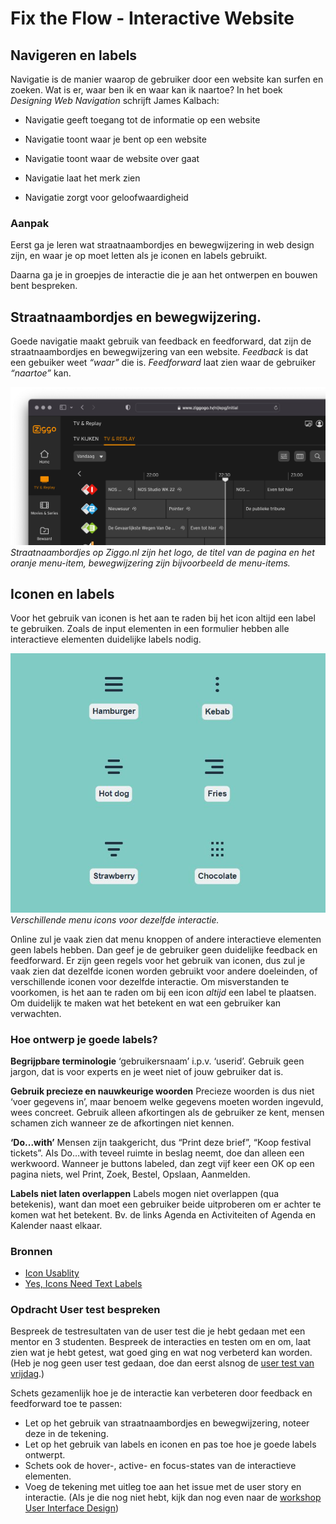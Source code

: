 # Fix the Flow - Interactive Website

## Navigeren en labels

Navigatie is de manier waarop de gebruiker door een website kan surfen en zoeken. 
Wat is er, waar ben ik en waar kan ik naartoe? In het boek *Designing Web Navigation* schrijft James Kalbach:

- Navigatie geeft toegang tot de informatie op een website

- Navigatie toont waar je bent op een website

- Navigatie toont waar de website over gaat

- Navigatie laat het merk zien

- Navigatie zorgt voor geloofwaardigheid

<!--
> Keep users in control by regularly surfacing system status, by describing causation (if you do this that will happen) and by giving insight into what to expect at every turn 
>
> - Joshua Porter, Principles of User Interface Design
-->

### Aanpak

Eerst ga je leren wat straatnaambordjes en bewegwijzering in web design zijn, en waar je op moet letten als je iconen en labels gebruikt. 

Daarna ga je in groepjes de interactie die je aan het ontwerpen en bouwen bent bespreken.

## Straatnaambordjes en bewegwijzering.

Goede navigatie maakt gebruik van feedback en feedforward, dat zijn de straatnaambordjes en bewegwijzering van een website.
_Feedback_ is dat een gebuiker weet _“waar”_ die is. _Feedforward_ laat zien waar de gebruiker _“naartoe”_ kan.

![Straatnaambordjes en bewegwijzering op ziggo.nl](ziggo-straatnaambordjes-en-bewegwijzering.png)
*Straatnaambordjes op Ziggo.nl zijn het logo, de titel van de pagina en het oranje menu-item, bewegwijzering zijn bijvoorbeeld de menu-items.*

## Iconen en labels

Voor het gebruik van iconen is het aan te raden bij het icon altijd een label te gebruiken. Zoals de input elementen in een formulier hebben alle interactieve elementen duidelijke labels nodig.

![](hamburger-menu-types-examples.jpeg) *Verschillende menu icons voor dezelfde interactie.*

Online zul je vaak zien dat menu knoppen of andere interactieve elementen geen labels hebben. Dan geef je de gebruiker geen duidelijke feedback en feedforward. Er zijn geen regels voor het gebruik van iconen, dus zul je vaak zien dat dezelfde iconen worden gebruikt voor andere doeleinden, of verschillende iconen voor dezelfde interactie. Om misverstanden te voorkomen, is het aan te raden om bij een icon _altijd_ een label te plaatsen. Om duidelijk te maken wat het betekent en wat een gebruiker kan verwachten.

### Hoe ontwerp je goede labels?

**Begrijpbare terminologie** ‘gebruikersnaam’ i.p.v. ‘userid’. Gebruik geen jargon, dat is voor experts en je weet niet of jouw gebruiker dat is.

**Gebruik precieze en nauwkeurige woorden** Precieze woorden is dus niet ‘voer  gegevens in’, maar benoem welke gegevens moeten worden ingevuld, wees concreet. Gebruik alleen afkortingen als de gebruiker ze kent, mensen schamen zich wanneer ze de afkortingen niet kennen.

**‘Do...with’** Mensen zijn taakgericht, dus “Print deze brief”, “Koop festival tickets”. Als Do…with teveel ruimte in beslag neemt, doe dan alleen een werkwoord. Wanneer je buttons labeled, dan zegt vijf keer een OK op een pagina niets, wel Print, Zoek, Bestel, Opslaan, Aanmelden.

**Labels niet laten overlappen** Labels mogen niet overlappen (qua betekenis), want dan moet een gebruiker beide uitproberen om er achter te komen wat het betekent. Bv. de links Agenda en Activiteiten of Agenda en Kalender naast elkaar.

### Bronnen

- [Icon Usablity](https://www.nngroup.com/articles/icon-usability/)
- [Yes, Icons Need Text Labels](https://www.nngroup.com/videos/icon-text-labels)

<!--
#### Design patterns en mental models

Design patterns: hamburger, carousel, progressive disclosure.

Hide and cry.

Alternatieven ontwerpen, schetsen op Whiteboard

Wat zit er in? Mental model?
https://lawsofux.com/mental-model/
https://www.nngroup.com/articles/mental-models/

-->

### Opdracht User test bespreken

Bespreek de testresultaten van de user test die je hebt gedaan met een mentor en 3 studenten. Bespreek de interacties en testen om en om, laat zien wat je hebt getest, wat goed ging en wat nog verbeterd kan worden. (Heb je nog geen user test gedaan, doe dan eerst alsnog de [user test van vrijdag](code-design-review-user-testing.md).)

<!--
*Heb je de test en de testresultaten goed beschreven in het issue?*
-->

Schets gezamenlijk hoe je de interactie kan verbeteren door feedback en feedforward toe te passen:

- Let op het gebruik van straatnaambordjes en bewegwijzering, noteer deze in de tekening. 
- Let op het gebruik van labels en iconen en pas toe hoe je goede labels ontwerpt.
- Schets ook de hover-, active- en focus-states van de interactieve elementen.
- Voeg de tekening met uitleg toe aan het issue met de user story en interactie. (Als je die nog niet hebt, kijk dan nog even naar de [workshop User Interface Design](user-interface-design.md))


<!-- 

### Structural navigation

Voor deze opdracht ga je de _Structural navigation_ van jouw opdracht schetsen.

Navigatie is de manier waarop de gebruiker door een website kan surfen en zoeken. Wat is er, waar ben ik en waar kan ik naartoe?
Er zijn drie verschillende soorten navigatie: _Structural navigation_, _Associative navigation_ en _Utility navigation_.

<img width="880" alt="image" src="https://user-images.githubusercontent.com/1391509/146066136-afca4b34-85bd-46cf-afa0-82a5a5b1ca36.png">

_Structural Navigation_ is super belangrijk voor de gebruikers, bezoekers van jouw website stellen zichzelf een aantal vragen, zoals: Is dat wat ik zoek op deze pagina? Waar is het? Hoe kan ik mijn taak volbrengen? De _Structural navigation_ zorgt hiervoor. 

Voordat je de _Structural navigation_ kan schetsen moet je eerst weten welke structuur een website heeft. Welke pagina's zijn er en wat is de hiërarchische structuur?


1. Teken alle pagina's van jouw opdracht op post-its
2. Structureer alle pagina's op een logische hiërarchische manier met een sitemap. 
3. Bepaal de top-level pagina's en sub-level pagina's. Misschien heeft jouw site ook sub-sub-level, geef dat ook aan.


### Ontwerpen

Als je weet wat de top-level pagina's en de sub-level pagina's zijn kun je de _Structural navigation_ schetsen. 
_Structural navigation_ verbindt de verschillende pagina's van een website met elkaar volgens de hiërarchische structuur. Op elke pagina moet een gebruiker naar de 'bovenliggende' pagina en naar de 'onderliggende' pagina's kunnen browsen.

Schets op basis van de top-level pagina's een menu voor de _Structural navigation_ 

1. Schrijf voor elke top-level pagina een passend label om te gebruiken in het menu
2. Bepaal een logische volgorde van de menu items 
3. Schets het menu voor de _Structural navigation_
4. Bepaal de active state, de in-active states en de hover state van de menu elementen zodat de gebruiker weet waar die is en waar die heen kan 

#### Bronnen

- [Designing Web navigation - Chapter 4. Types of Navigation](https://www.oreilly.com/library/view/designing-web-navigation/9780596528102/ch04.html)
- [Presenting Information Architecture - Site diagrams](https://www.webstyleguide.com/wsg3/3-information-architecture/4-presenting-information.html)

## Criteria

De Structural Navigation opdracht is *done* als

- [ ] Er is een Sitemap waarin de pagina's op een logische hiërarchische manier gestructureerd zijn
- [ ] Er is een menu getekend met passende labels en een logische volgorde van de menu items
- [ ] De verschillende states van een menu item zijn goed weergegeven, active state, de in-active states en de hover state
- [ ] De opdracht is gedocumenteerd in de Readme van de leertaak

Focus sprint 5 - De focus van deze sprint ligt op navigatie en informatie architectuur van een website. Organiseren en structureren van informatie, Design Patterns toepassen, Navigatie, filteren en zoekstrategieën, Micro Interacties.
-->
